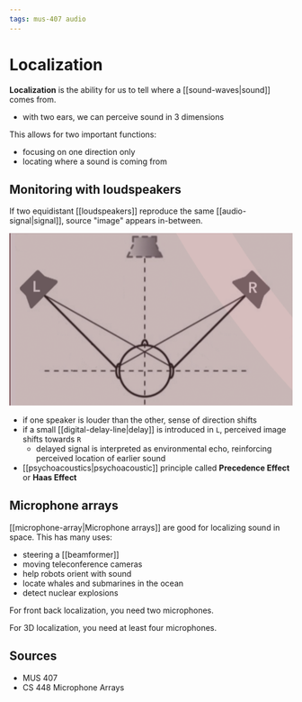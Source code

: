 ```yaml
---
tags: mus-407 audio
---
```


# Localization

**Localization** is the ability for us to tell where a [[sound-waves|sound]] comes from.

- with two ears, we can perceive sound in 3 dimensions

This allows for two important functions:

- focusing on one direction only
- locating where a sound is coming from

## Monitoring with loudspeakers

If two equidistant [[loudspeakers]] reproduce the same [[audio-signal|signal]], source "image" appears in-between.

![localization](../assets/localization-baseline.png)

- if one speaker is louder than the other, sense of direction shifts
- if a small [[digital-delay-line|delay]] is introduced in `L`, perceived image shifts towards `R`
  - delayed signal is interpreted as environmental echo, reinforcing perceived location of earlier sound
- [[psychoacoustics|psychoacoustic]] principle called **Precedence Effect** or **Haas Effect**

## Microphone arrays

[[microphone-array|Microphone arrays]] are good for localizing sound in space. This has many uses:

- steering a [[beamformer]]
- moving teleconference cameras
- help robots orient with sound
- locate whales and submarines in the ocean
- detect nuclear explosions

For front back localization, you need two microphones.

For 3D localization, you need at least four microphones.

## Sources

- MUS 407
- CS 448 Microphone Arrays
